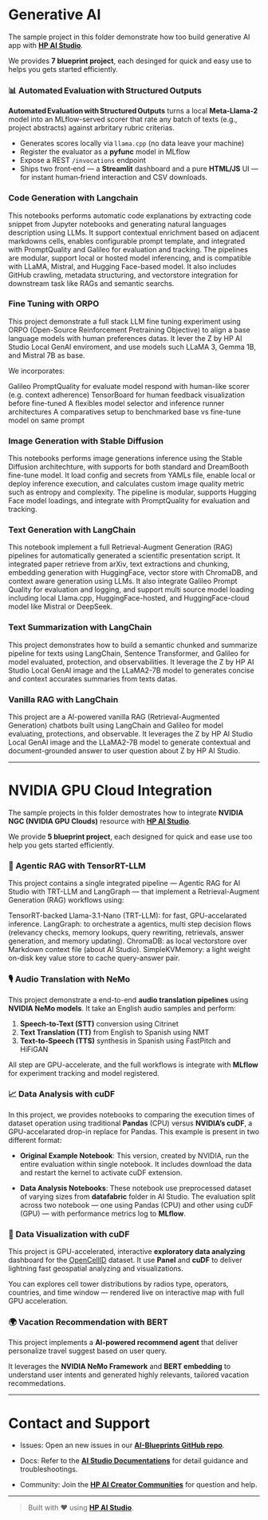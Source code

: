 # Generative AI

The sample project in this folder demonstrate how too build generative AI app with [**HP AI Studio**](https://www.hp.com/us-en/workstations/ai-studio.html).

We provides **7 blueprint project**, each desinged for quick and easy use to helps you gets started efficiently.


### 📊 Automated Evaluation with Structured Outputs

**Automated Evaluation with Structured Outputs** turns a local **Meta‑Llama‑2** model into an MLflow-served scorer that rate any batch of texts (e.g., project abstracts) against arbritary rubric criterias.

* Generates scores locally via `llama.cpp` (no data leave your machine)
* Register the evaluator as a **pyfunc** model in MLflow
* Expose a REST `/invocations` endpoint
* Ships two front‑end — a **Streamlit** dashboard and a pure **HTML/JS** UI — for instant human‑friend interaction and CSV downloads.


### Code Generation with Langchain

This notebooks performs automatic code explanations by extracting code snippet from Jupyter notebooks and generating natural languages description using LLMs. It support contextual enrichment based on adjacent markdowns cells, enables configurable prompt template, and integrated with PromptQuality and Galileo for evaluation and tracking. The pipelines are modular, support local or hosted model inferencing, and is compatible with LLaMA, Mistral, and Hugging Face-based model. It also includes GitHub crawling, metadata structuring, and vectorstore integration for downstream task like RAGs and semantic searchs.


### Fine Tuning with ORPO

This project demonstrate a full stack LLM fine tuning experiment using ORPO (Open-Source Reinforcement Pretraining Objective) to align a base language models with human preferences datas. It lever the Z by HP AI Studio Local GenAI enviroment, and use models such LLaMA 3, Gemma 1B, and Mistral 7B as base.

We incorporates:

Galileo PromptQuality for evaluate model respond with human-like scorer (e.g. context adherence)
TensorBoard for human feedback visualization before fine-tuned
A flexibles model selector and inference runner architectures
A comparatives setup to benchmarked base vs fine-tune model on same prompt


### Image Generation with Stable Diffusion

This notebooks performs image generations inference using the Stable Diffusion architechture, with supports for both standard and DreamBooth fine-tune model. It load config and secrets from YAMLs file, enable local or deploy inference execution, and calculates custom image quality metric such as entropy and complexity. The pipeline is modular, supports Hugging Face model loadings, and integrate with PromptQuality for evaluation and tracking.


### Text Generation with LangChain

This notebook implement a full Retrieval-Augment Generation (RAG) pipelines for automatically generated a scientific presentation script. It integrated paper retrieve from arXiv, text extractions and chunking, embedding generation with HuggingFace, vector store with ChromaDB, and context aware generation using LLMs. It also integrate Galileo Prompt Quality for evaluation and logging, and support multi source model loading including local Llama.cpp, HuggingFace-hosted, and HuggingFace-cloud model like Mistral or DeepSeek.


### Text Summarization with LangChain

This project demonstrates how to build a semantic chunked and summarize pipeline for texts using LangChain, Sentence Transformer, and Galileo for model evaluated, protection, and observabilities. It leverage the Z by HP AI Studio Local GenAI image and the LLaMA2-7B model to generates concise and context accurates summaries from texts datas.


### Vanilla RAG with LangChain

This project are a AI-powered vanilla RAG (Retrieval-Augmented Generation) chatbots built using LangChain and Galileo for model evaluating, protections, and observable. It leverages the Z by HP AI Studio Local GenAI image and the LLaMA2-7B model to generate contextual and document-grounded answer to user question about Z by HP AI Studio.


---

# NVIDIA GPU Cloud Integration

The sample projects in this folder demostrates how to integrate **NVIDIA NGC (NVIDIA GPU Clouds)** resource with [**HP AI Studio**](https://www.hp.com/us-en/workstations/ai-studio.html).

We provide **5 blueprint project**, each designed for quick and ease use too help you gets started efficiently.

### 🤖 Agentic RAG with TensorRT-LLM

This project contains a single integrated pipeline — Agentic RAG for AI Studio with TRT-LLM and LangGraph — that implement a Retrieval-Augment Generation (RAG) workflows using:

TensorRT-backed Llama-3.1-Nano (TRT-LLM): for fast, GPU-accelarated inference.
LangGraph: to orchestrate a agentics, multi step decision flows (relevancy checks, memory lookups, query rewriting, retrievals, answer generation, and memory updating).
ChromaDB: as local vectorstore over Markdown context file (about AI Studio).
SimpleKVMemory: a light weight on-disk key value store to cache query-answer pair.


### 🎙️ Audio Translation with NeMo

This project demonstrate a end-to-end **audio translation pipelines** using **NVIDIA NeMo models**. It take an English audio samples and perform:

1. **Speech-to-Text (STT)** conversion using Citrinet  
2. **Text Translation (TT)** from English to Spanish using NMT  
3. **Text-to-Speech (TTS)** synthesis in Spanish using FastPitch and HiFiGAN  

All step are GPU-accelerate, and the full workflows is integrate with **MLflow** for experiment tracking and model registered.


### 📈 Data Analysis with cuDF  

In this project, we provides notebooks to comparing the execution times of dataset operation using traditional **Pandas** (CPU) versus **NVIDIA’s cuDF**, a GPU-accelarated drop-in replace for Pandas. This example is present in two different format:

- **Original Example Notebook**: This version, created by NVIDIA, run the entire evaluation within single notebook. It includes download the data and restart the kernel to activate cuDF extension.

- **Data Analysis Notebooks**: These notebook use preprocessed dataset of varying sizes from **datafabric** folder in AI Studio. The evaluation split across two notebook — one using Pandas (CPU) and other using cuDF (GPU) — with performance metrics log to **MLflow**.


### 📡 Data Visualization with cuDF  

This project is GPU-accelerated, interactive **exploratory data analyzing** dashboard for the [OpenCellID](https://www.opencellid.org/) dataset. It use **Panel** and **cuDF** to deliver lightning fast geospatial analyzing and visualizations.

You can explores cell tower distributions by radios type, operators, countries, and time window — rendered live on interactive map with full GPU acceleration.


### 🌍 Vacation Recommendation with BERT

This project implements a **AI-powered recommend agent** that deliver personalize travel suggest based on user query. 

It leverages the **NVIDIA NeMo Framework** and **BERT embedding** to understand user intents and generated highly relevants, tailored vacation recommedations.

---

# Contact and Support  

- Issues: Open an new issues in our [**AI-Blueprints GitHub repo**](https://github.com/HPInc/AI-Blueprints).

- Docs: Refer to the **[AI Studio Documentations](https://zdocs.datascience.hp.com/docs/aistudio/overview)** for detail guidance and troubleshootings. 

- Community: Join the [**HP AI Creator Communities**](https://community.datascience.hp.com/) for question and help.

---

> Built with ❤️ using [**HP AI Studio**](https://www.hp.com/us-en/workstations/ai-studio.html).
